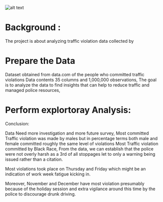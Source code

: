 
![alt text](./Images/Background.png)


# Background :
The project is about analyzing traffic violation data collected by


# Prepare the Data

Dataset obtained from data.com of the people who committed traffic violations
Data contents 35 columns and 1,000,000 observations,
The goal is to analyze the data to find insights that can help to reduce traffic and managed police resources,

# Perform explortoray Analysis:


Conclusion:

Data Need more investigation and more future survey,
Most committed Traffic violation was made by males but in percentage terms both male and female committed roughly the same level of violations
Most Traffic violation committed by Black Race,
From the data, we can establish that the police were not overly harsh as a 3rd of all stoppages let to only a warning being issued rather than a citation.

Most violations took place on Thursday and Friday which might be an indication of work week fatigue kicking in.

Moreover, November and December have most violation presumably because of the holiday session and extra vigilance around this time by the police to discourage drunk driving.
